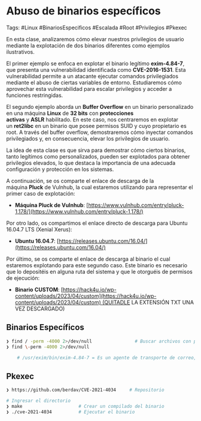 # Abuso de binarios específicos

Tags: #Linux #BinariosEspecificos  #Escalada #Root #Privilegios #Pkexec 

En esta clase, analizaremos cómo elevar nuestros privilegios de usuario mediante la explotación de dos binarios diferentes como ejemplos ilustrativos.

El primer ejemplo se enfoca en explotar el binario legítimo **exim-4.84-7**, que presenta una vulnerabilidad identificada como **CVE-2016-1531**. Esta vulnerabilidad permite a un atacante ejecutar comandos privilegiados mediante el abuso de ciertas variables de entorno. Estudiaremos cómo aprovechar esta vulnerabilidad para escalar privilegios y acceder a funciones restringidas.

El segundo ejemplo aborda un **Buffer Overflow** en un binario personalizado en una máquina **Linux** de **32 bits** con **protecciones activas** y **ASLR** habilitado. En este caso, nos centraremos en explotar un **ret2libc** en un binario que posee permisos SUID y cuyo propietario es root. A través del buffer overflow, demostraremos cómo inyectar comandos privilegiados y, en consecuencia, elevar los privilegios de usuario.

La idea de esta clase es que sirva para demostrar cómo ciertos binarios, tanto legítimos como personalizados, pueden ser explotados para obtener privilegios elevados, lo que destaca la importancia de una adecuada configuración y protección en los sistemas.

A continuación, se os comparte el enlace de descarga de la máquina **Pluck** de Vulnhub, la cual estaremos utilizando para representar el primer caso de explotación:

- **Máquina Pluck de Vulnhub**: [https://www.vulnhub.com/entry/pluck-1,178/](https://www.vulnhub.com/entry/pluck-1,178/)

Por otro lado, os compartimos el enlace directo de descarga para Ubuntu 16.04.7 LTS (Xenial Xerus):

- **Ubuntu 16.04.7**: [https://releases.ubuntu.com/16.04/](https://releases.ubuntu.com/16.04/)

Por último, se os comparte el enlace de descarga al binario el cual estaremos explotando para este segundo caso. Este binario es necesario que lo depositéis en alguna ruta del sistema y que le otorguéis de permisos de ejecución:

- **Binario** **CUSTOM**: [https://hack4u.io/wp-content/uploads/2023/04/custom](https://hack4u.io/wp-content/uploads/2023/04/custom) (QUITADLE LA EXTENSIÓN TXT UNA VEZ DESCARGADO)

## Binarios Específicos 

```bash 
❯ find / -perm -4000 2>/dev/null                # Buscar archivos con permisos SUID
❯ find \-perm -4000 2>/dev/null

	# /usr/exim/bin/exim-4.84-7 = Es un agente de transporte de correo, y puede ser utilizado en la malloria de los sistemas UNIX
```

## Pkexec 

```bash 
❯ https://github.com/berdav/CVE-2021-4034     # Repositorio 

# Ingresar el directorio 
❯ make                     # Crear un compilado del binario 
❯ ./cve-2021-4034          # Ejecutar el binario 
```